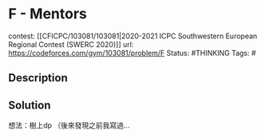 # F - Mentors

contest: [[CFICPC/103081/103081|2020-2021 ICPC Southwestern European Regional Contest (SWERC 2020)]]
url: https://codeforces.com/gym/103081/problem/F
Status: #THINKING
Tags: #

## Description

## Solution

想法：樹上dp
（後來發現之前我寫過...